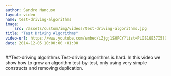 ```yaml
---
author: Sandro Mancuso
layout: video
name: test-driving-algorithms
image:
    src: /assets/custom/img/videos/test-driving-algorithms.jpg
title: "Test Driving Algorithms"
video-url: https://www.youtube.com/embed/iZjgj1S0FCY?list=PLGS1QE37I5lQX33-yrnNasV_dHRh2oSkx
date: 2014-12-05 10:00:00 +01:00
---
```


##Test-driving algorithms
Test-driving algorithms is hard. In this video we show how to grow an algorithm test-by-test, only using very simple constructs and removing duplication.
